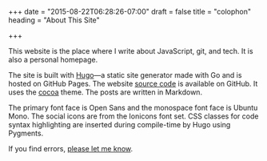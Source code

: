 +++
date = "2015-08-22T06:28:26-07:00"
draft = false
title = "colophon"
heading = "About This Site"

+++

This website is the place where I write about JavaScript, git, and tech. It is also a personal homepage.

The site is built with <a target="_blank" href="//gohugo.io">Hugo</a>—a static site generator made with Go and is hosted on GitHub Pages. The website <a target="_blank" href="//github.com/nishanths/nishanths.me">source code</a> is available on GitHub. It uses the <a target="_blank" href="//github.com/nishanths/cocoa-hugo-theme">cocoa</a> theme. The posts are written in Markdown.

The primary font face is Open Sans and the monospace font face is Ubuntu Mono. The social icons are from the Ionicons font set. CSS classes for code syntax highlighting are inserted during compile-time by Hugo using Pygments.

If you find errors, [please let me know](/).
